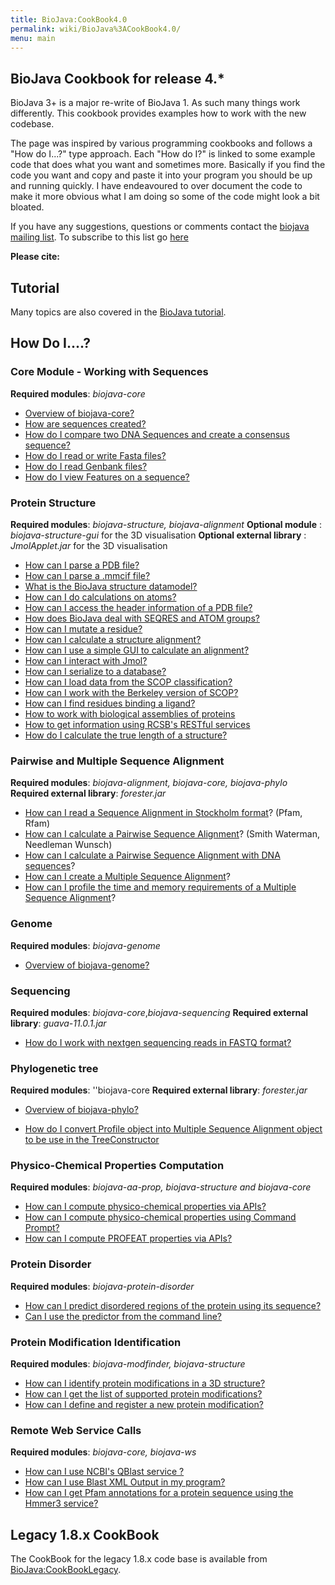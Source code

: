 ```yaml
---
title: BioJava:CookBook4.0
permalink: wiki/BioJava%3ACookBook4.0/
menu: main
---
```


BioJava Cookbook for release 4.\*
---------------------------------

BioJava 3+ is a major re-write of BioJava 1. As such many things work
differently. This cookbook provides examples how to work with the new
codebase.

The page was inspired by various programming cookbooks and follows a
"How do I...?" type approach. Each "How do I?" is linked to some example
code that does what you want and sometimes more. Basically if you find
the code you want and copy and paste it into your program you should be
up and running quickly. I have endeavoured to over document the code to
make it more obvious what I am doing so some of the code might look a
bit bloated.

If you have any suggestions, questions or comments contact the [biojava
mailing list](mailto:biojava-l@biojava.org). To subscribe to this list
go [here](http://biojava.org/mailman/listinfo/biojava-l)

**Please cite:**

Tutorial
--------

Many topics are also covered in the [BioJava
tutorial](https://github.com/biojava/biojava-tutorial).

How Do I....?
-------------

### Core Module - Working with Sequences

**Required modules**: *biojava-core*

-   [Overview of biojava-core?](/wiki/BioJava:CookBook:Core:Overview "wikilink")
-   [How are sequences created?](/wiki/BioJava:CookBook:Core:Sequences "wikilink")
-   [How do I compare two DNA Sequences and create a consensus sequence?](/wiki/BioJava:CookBook:Core:SequenceCompare "wikilink")
-   [How do I read or write Fasta files?](/wiki/BioJava:CookBook:Core:FastaReadWrite "wikilink")
-   [How do I read Genbank files?](/wiki/BioJava:CookBook:Core:GenbankRead "wikilink")
-   [How do I view Features on a sequence?](/wiki/BioJava:CookBook:Core:SequenceFeaturePanel "wikilink")

### Protein Structure

**Required modules**: *biojava-structure, biojava-alignment* **Optional
module** : *biojava-structure-gui* for the 3D visualisation **Optional
external library** : *JmolApplet.jar* for the 3D visualisation

-   [How can I parse a PDB
    file?](/wiki/BioJava:CookBook:PDB:read3.0 "wikilink")
-   [How can I parse a .mmcif
    file?](/wiki/BioJava:CookBook:PDB:mmcif "wikilink")
-   [What is the BioJava structure
    datamodel?](/wiki/BioJava:CookBook:PDB:datamodel "wikilink")
-   [How can I do calculations on
    atoms?](/wiki/BioJava:CookBook:PDB:atomsCalc "wikilink")
-   [How can I access the header information of a PDB
    file?](/wiki/BioJava:CookBook:PDB:header "wikilink")
-   [How does BioJava deal with SEQRES and ATOM
    groups?](/wiki/BioJava:CookBook:PDB:seqres "wikilink")
-   [How can I mutate a
    residue?](/wiki/BioJava:CookBook:PDB:mutate "wikilink")
-   [How can I calculate a structure
    alignment?](/wiki/BioJava:CookBook:PDB:align "wikilink")
-   [How can I use a simple GUI to calculate an
    alignment?](/wiki/BioJava:CookBook:PDB:alignGUI "wikilink")
-   [How can I interact with
    Jmol?](/wiki/BioJava:CookBook:PDB:Jmol "wikilink")
-   [How can I serialize to a
    database?](/wiki/BioJava:CookBook:PDB:hibernate "wikilink")
-   [How can I load data from the SCOP
    classification?](/wiki/BioJava:CookBook:PDB:SCOP "wikilink")
-   [How can I work with the Berkeley version of
    SCOP?](/wiki/BioJava:CookBook:PDBP:BerkeleySCOP "wikilink")
-   [How can I find residues binding a
    ligand?](/wiki/BioJava:CookBook:PDB:ligands "wikilink")
-   [How to work with biological assemblies of
    proteins](/wiki/BioJava:CookBook:PDB:bioassembly "wikilink")
-   [How to get information using RCSB's RESTful
    services](/wiki/BioJava:CookBook:PDB:restful "wikilink")
-   [How do I calculate the true length of a
    structure?](/wiki/BioJava:CookBook:PDB:restful "wikilink")

### Pairwise and Multiple Sequence Alignment

**Required modules**: *biojava-alignment, biojava-core, biojava-phylo*
**Required external library**: *forester.jar*

-   [How can I read a Sequence Alignment in Stockholm format](/wiki/BioJava:CookBook3:Stockholm "wikilink")? (Pfam, Rfam)
-   [How can I calculate a Pairwise Sequence Alignment](/wiki/BioJava:CookBook3:PSA "wikilink")? (Smith Waterman, Needleman Wunsch)
-   [How can I calculate a Pairwise Sequence Alignment with DNA sequences](/wiki/BioJava:CookBook3:PSA_DNA "wikilink")?
-   [How can I create a Multiple Sequence Alignment](/wiki/BioJava:CookBook3:MSA "wikilink")?
-   [How can I profile the time and memory requirements of a Multiple Sequence Alignment](/wiki/BioJava:CookBook3:MSAProfiler "wikilink")?

### Genome

**Required modules**: *biojava-genome*

-   [Overview of
    biojava-genome?](/wiki/BioJava:CookBook:genome:Overview "wikilink")

### Sequencing

**Required modules**: *biojava-core*,*biojava-sequencing* **Required
external library**: *guava-11.0.1.jar*

-   [How do I work with nextgen sequencing reads in FASTQ
    format?](/wiki/BioJava:CookBook3:FASTQ "wikilink")

### Phylogenetic tree

**Required modules**: ''biojava-core **Required external library**:
*forester.jar*

-   [Overview of
    biojava-phylo?](/wiki/BioJava:CookBook:Phylo:Overview "wikilink")

<!-- -->

-   [How do I convert Profile object into Multiple Sequence Alignment
    object to be use in the
    TreeConstructor](/wiki/BioJava:CookBook:Phylo:ProfileToMSA "wikilink")

### Physico-Chemical Properties Computation

**Required modules**: *biojava-aa-prop, biojava-structure and
biojava-core*

-   [How can I compute physico-chemical properties via
    APIs?](/wiki/BioJava:CookBook:AAPROP:main "wikilink")
-   [How can I compute physico-chemical properties using Command
    Prompt?](/wiki/BioJava:CookBook:AAPROP:commandprompt "wikilink")
-   [How can I compute PROFEAT properties via
    APIs?](/wiki/BioJava:CookBook:AAPROP:profeat "wikilink")

### Protein Disorder

**Required modules**: *biojava-protein-disorder*

-   [How can I predict disordered regions of the protein using its
    sequence?](/wiki/BioJava:CookBook3:ProteinDisorder "wikilink")
-   [Can I use the predictor from the command
    line?](/wiki/BioJava:CookBook3:ProteinDisorderCLI "wikilink")

### Protein Modification Identification

**Required modules**: *biojava-modfinder, biojava-structure*

-   [How can I identify protein modifications in a 3D
    structure?](/wiki/BioJava:CookBook3:ModFinder "wikilink")
-   [How can I get the list of supported protein
    modifications?](/wiki/BioJava:CookBook3:SupportedProtMod "wikilink")
-   [How can I define and register a new protein
    modification?](/wiki/BioJava:CookBook3:AddProtMod "wikilink")

### Remote Web Service Calls

**Required modules**: *biojava-core, biojava-ws*

-   [How can I use NCBI's QBlast service
    ?](/wiki/BioJava:CookBook3:NCBIQBlastService "wikilink")
-   [How can I use Blast XML Output in my
    program?](/wiki/BioJava:CookBook3:ParsingBlastXMLOutput "wikilink")
-   [How can I get Pfam annotations for a protein sequence using the
    Hmmer3 service?](/wiki/BioJava:CookBook3:HmmerService "wikilink")

Legacy 1.8.x CookBook
---------------------

The CookBook for the legacy 1.8.x code base is available from
<BioJava:CookBookLegacy>.
